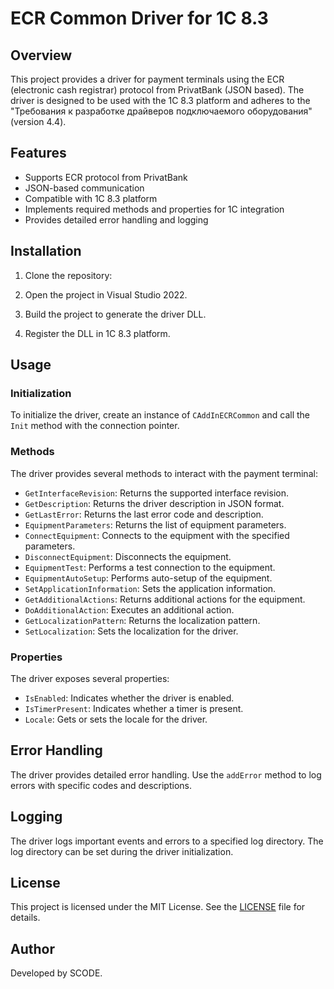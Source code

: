 # ECR Common Driver for 1C 8.3

## Overview

This project provides a driver for payment terminals using the ECR (electronic cash registrar) protocol from PrivatBank (JSON based). The driver is designed to be used with the 1C 8.3 platform and adheres to the "Требования к разработке драйверов подключаемого оборудования" (version 4.4).

## Features

- Supports ECR protocol from PrivatBank
- JSON-based communication
- Compatible with 1C 8.3 platform
- Implements required methods and properties for 1C integration
- Provides detailed error handling and logging

## Installation

1. Clone the repository:
    
2. Open the project in Visual Studio 2022.

3. Build the project to generate the driver DLL.

4. Register the DLL in 1C 8.3 platform.

## Usage

### Initialization

To initialize the driver, create an instance of `CAddInECRCommon` and call the `Init` method with the connection pointer.

### Methods

The driver provides several methods to interact with the payment terminal:

- `GetInterfaceRevision`: Returns the supported interface revision.
- `GetDescription`: Returns the driver description in JSON format.
- `GetLastError`: Returns the last error code and description.
- `EquipmentParameters`: Returns the list of equipment parameters.
- `ConnectEquipment`: Connects to the equipment with the specified parameters.
- `DisconnectEquipment`: Disconnects the equipment.
- `EquipmentTest`: Performs a test connection to the equipment.
- `EquipmentAutoSetup`: Performs auto-setup of the equipment.
- `SetApplicationInformation`: Sets the application information.
- `GetAdditionalActions`: Returns additional actions for the equipment.
- `DoAdditionalAction`: Executes an additional action.
- `GetLocalizationPattern`: Returns the localization pattern.
- `SetLocalization`: Sets the localization for the driver.

### Properties

The driver exposes several properties:

- `IsEnabled`: Indicates whether the driver is enabled.
- `IsTimerPresent`: Indicates whether a timer is present.
- `Locale`: Gets or sets the locale for the driver.

## Error Handling

The driver provides detailed error handling. Use the `addError` method to log errors with specific codes and descriptions.

## Logging

The driver logs important events and errors to a specified log directory. The log directory can be set during the driver initialization.

## License

This project is licensed under the MIT License. See the [LICENSE](LICENSE) file for details.

## Author

Developed by SCODE.